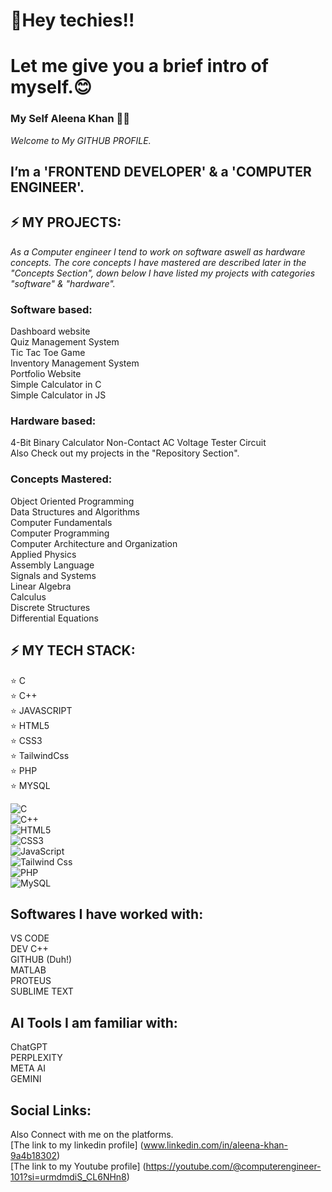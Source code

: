 # 👋Hey techies!!  
# Let me give you a brief intro of myself.😊  
### My Self **Aleena Khan** 👩‍💻
 _Welcome to My GITHUB PROFILE._  
## I’m a 'FRONTEND DEVELOPER' & a 'COMPUTER ENGINEER'.  

 ## ⚡ MY PROJECTS:
 _As a Computer engineer I tend to work on software aswell as hardware concepts. The core concepts I have mastered are described later in the "Concepts Section", down below I have listed my projects with categories "software" & "hardware"._  
 
 ### Software based:  
 
 Dashboard website  
 Quiz Management System  
 Tic Tac Toe Game   
 Inventory Management System  
 Portfolio Website  
 Simple Calculator in C  
 Simple Calculator in JS
 ### Hardware based:  
 
 4-Bit Binary Calculator
 Non-Contact AC Voltage Tester Circuit  
 Also Check out my projects in the "Repository Section".
  
 ### Concepts Mastered:  
 
 Object Oriented Programming  
 Data Structures and Algorithms  
 Computer Fundamentals  
 Computer Programming  
 Computer Architecture and Organization  
 Applied Physics  
 Assembly Language  
 Signals and Systems  
 Linear Algebra  
 Calculus  
 Discrete Structures  
 Differential Equations  
 

## ⚡ MY TECH STACK:  
 
⭐ C  
⭐ C++   
⭐ JAVASCRIPT  
⭐ HTML5  
⭐ CSS3  
⭐ TailwindCss  
⭐ PHP  
⭐ MYSQL  

![C](https://img.shields.io/badge/language-C-blue?style=for-the-badge&logo=c)  
![C++](https://img.shields.io/badge/language-C++-blue?style=for-the-badge&logo=c++)  
![HTML5](https://img.shields.io/badge/language-HTML5-orange?style=for-the-badge&logo=html5)  
![CSS3](https://img.shields.io/badge/language-CSS3-blue?style=for-the-badge&logo=css3)  
![JavaScript](https://img.shields.io/badge/language-JavaScript-yellow?style=for-the-badge&logo=javascript)  
![Tailwind Css](https://img.shields.io/badge/language-TailwindcCss-green?style=for-the-badge&logo=tailwindCss)  
![PHP](https://img.shields.io/badge/language-php-orange?style=for-the-badge&logo=php)  
![MySQL](https://img.shields.io/badge/language-MySQL-blue?style=for-the-badge&logo=MySQL)

 ## Softwares I have worked with:    
   VS CODE  
   DEV C++  
   GITHUB (Duh!)  
   MATLAB  
   PROTEUS  
   SUBLIME TEXT
   ## AI Tools I am familiar with:  
   ChatGPT  
   PERPLEXITY  
   META AI  
   GEMINI

  ## Social Links:
  Also Connect with me on the platforms.    
  [The link to my linkedin profile]
 (www.linkedin.com/in/aleena-khan-9a4b18302)  
 [The link to my Youtube profile]
(https://youtube.com/@computerengineer-101?si=urmdmdiS_CL6NHn8)
  
